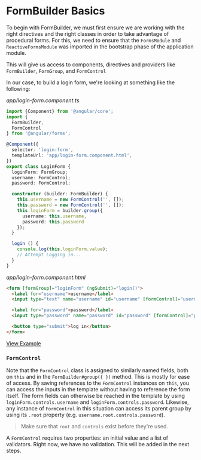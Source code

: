 # FormBuilder Basics

To begin with FormBuilder, we must first ensure we are working with the right directives and the right classes in order to take advantage of procedural forms. For this, we need to ensure that the `FormsModule` and `ReactiveFormsModule` was imported in the bootstrap phase of the application module.

This will give us access to components, directives and providers like `FormBuilder`, `FormGroup`, and `FormControl`

In our case, to build a login form, we're looking at something like the following:

_app/login-form.component.ts_
```ts
import {Component} from '@angular/core';
import {
  FormBuilder,
  FormControl
} from '@angular/forms';

@Component({
  selector: 'login-form',
  templateUrl: 'app/login-form.component.html',
})
export class LoginForm {
  loginForm: FormGroup;
  username: FormControl;
  password: FormControl;

  constructor (builder: FormBuilder) {
    this.username = new FormControl('', []);
    this.password = new FormControl('', []);
    this.loginForm = builder.group({
      username: this.username,
      password: this.password
    });
  }

  login () {
    console.log(this.loginForm.value);
    // Attempt Logging in...
  }
}
```

_app/login-form.component.html_
```html
<form [formGroup]="loginForm" (ngSubmit)="login()">
  <label for="username">username</label>
  <input type="text" name="username" id="username" [formControl]="username">

  <label for="password">password</label>
  <input type="password" name="password" id="password" [formControl]="password">

  <button type="submit">log in</button>
</form>
```

[View Example](https://plnkr.co/edit/o1Gfqg?p=preview)

### `FormControl`
Note that the `FormControl` class is assigned to similarly named fields, both on `this` and in the `FormBuilder#group({ })` method.
This is mostly for ease of access.
By saving references to the `FormControl` instances on `this`, you can access the inputs in the template without having to reference the form itself.
The form fields can otherwise be reached in the template by using `loginForm.controls.username` and `loginForm.controls.password`.
Likewise, any instance of `FormControl` in this situation can access its parent group by using its `.root` property (e.g. `username.root.controls.password`).
> Make sure that `root` and `controls` exist before they're used.

A `FormControl` requires two properties: an initial value and a list of validators.
Right now, we have no validation. This will be added in the next steps.
